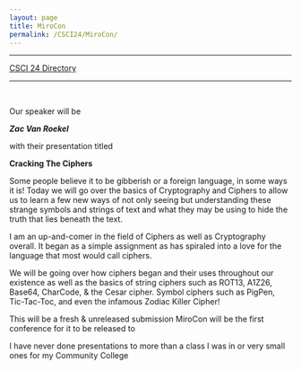 ```yaml
---
layout: page
title: MiroCon
permalink: /CSCI24/MiroCon/
---
```


---

[CSCI 24 Directory](https://zacvr.github.io/CSCI24/)
<br/>

---
<br/>

Our speaker will be

***Zac Van Roekel***

with their presentation titled

**Cracking The Ciphers**


Some people believe it to be gibberish or a foreign language, in some ways it is! 
Today we will go over the basics of Cryptography and Ciphers to allow us to learn a few new ways of not only seeing but understanding these strange symbols and strings of text and what they may be using to hide the truth that lies beneath the text.


I am an up-and-comer in the field of Ciphers as well as Cryptography overall. It began as a simple assignment as has spiraled into a love for the language that most would call ciphers.

 
We will be going over how ciphers began and their uses throughout our existence as well as the basics of string ciphers such as ROT13, A1Z26, Base64, CharCode, & the Cesar cipher. Symbol ciphers such as PigPen, Tic-Tac-Toc, and even the infamous Zodiac Killer Cipher!


This will be a fresh & unreleased submission MiroCon will be the first conference for it to be released to


I have never done presentations to more than a class I was in or very small ones for my Community College

